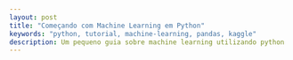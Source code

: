 ```yaml
---
layout: post
title: "Começando com Machine Learning em Python"
keywords: "python, tutorial, machine-learning, pandas, kaggle"
description: Um pequeno guia sobre machine learning utilizando python
---
```




